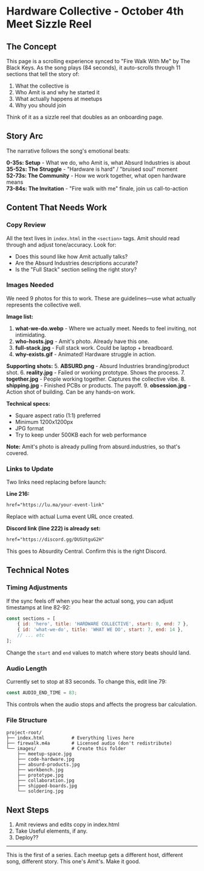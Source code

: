 # Hardware Collective - October 4th Meet Sizzle Reel

## The Concept

This page is a scrolling experience synced to "Fire Walk With Me" by The Black Keys. As the song plays (84 seconds), it auto-scrolls through 11 sections that tell the story of:
1. What the collective is
2. Who Amit is and why he started it
3. What actually happens at meetups
4. Why you should join

Think of it as a sizzle reel that doubles as an onboarding page.

## Story Arc

The narrative follows the song's emotional beats:

**0-35s: Setup** - What we do, who Amit is, what Absurd Industries is about  
**35-52s: The Struggle** - "Hardware is hard" / "bruised soul" moment  
**52-73s: The Community** - How we work together, what open hardware means  
**73-84s: The Invitation** - "Fire walk with me" finale, join us call-to-action

## Content That Needs Work

### Copy Review
All the text lives in `index.html` in the `<section>` tags. Amit should read through and adjust tone/accuracy. Look for:
- Does this sound like how Amit actually talks?
- Are the Absurd Industries descriptions accurate?
- Is the "Full Stack" section selling the right story?

### Images Needed

We need 9 photos for this to work. These are guidelines—use what actually represents the collective well.

**Image list:**
1. **what-we-do.webp** - Where we actually meet. Needs to feel inviting, not intimidating.
2. **who-hosts.jpg** - Amit's photo. Already have this one.
3. **full-stack.jpg** - Full stack work. Could be laptop + breadboard.
4. **why-exists.gif** - Animated! Hardware struggle in action.

**Supporting shots:**
5. **ABSURD.png** - Absurd Industries branding/product shot.
6. **reality.jpg** - Failed or working prototype. Shows the process.
7. **together.jpg** - People working together. Captures the collective vibe.
8. **shipping.jpg** - Finished PCBs or products. The payoff.
9. **obsession.jpg** - Action shot of building. Can be any hands-on work.

**Technical specs:**
- Square aspect ratio (1:1) preferred
- Minimum 1200x1200px
- JPG format
- Try to keep under 500KB each for web performance

**Note:** Amit's photo is already pulling from absurd.industries, so that's covered.

### Links to Update

Two links need replacing before launch:

**Line 216:**
```html
href="https://lu.ma/your-event-link"
```
Replace with actual Luma event URL once created.

**Discord link (line 222) is already set:**
```html
href="https://discord.gg/DUSUtguG2H"
```
This goes to Absurdity Central. Confirm this is the right Discord.

## Technical Notes

### Timing Adjustments

If the sync feels off when you hear the actual song, you can adjust timestamps at line 82-92:

```javascript
const sections = [
    { id: 'hero', title: 'HARDWARE COLLECTIVE', start: 0, end: 7 },
    { id: 'what-we-do', title: 'WHAT WE DO', start: 7, end: 14 },
    // ... etc
];
```

Change the `start` and `end` values to match where story beats should land.

### Audio Length

Currently set to stop at 83 seconds. To change this, edit line 79:

```javascript
const AUDIO_END_TIME = 83;
```

This controls when the audio stops and affects the progress bar calculation.

### File Structure

```
project-root/
├── index.html          # Everything lives here
├── firewalk.m4a        # Licensed audio (don't redistribute)
└── images/             # Create this folder
    ├── meetup-space.jpg
    ├── code-hardware.jpg
    ├── absurd-products.jpg
    ├── workbench.jpg
    ├── prototype.jpg
    ├── collaboration.jpg
    ├── shipped-boards.jpg
    └── soldering.jpg
```

## Next Steps

1. Amit reviews and edits copy in index.html
2. Take Useful elements, if any.
3. Deploy??

---

This is the first of a series. Each meetup gets a different host, different song, different story. This one's Amit's. Make it good.
